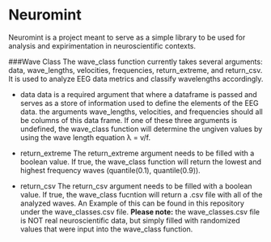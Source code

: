 # Neuromint

Neuromint is a project meant to serve as a simple library to be used for analysis and expirimentation in neuroscientific contexts. 

###Wave Class
The wave_class function currently takes several arguments: data, wave_lengths, velocities, frequencies, return_extreme, and return_csv. It is used to analyze EEG data metrics and classify wavelengths accordingly. 

- data
data is a required argument that where a dataframe is passed and serves as a store of information used to define the elements of the EEG data. the arguments wave_lengths, velocities, and frequencies should all be columns of this data frame. If one of these three arguments is undefined, the wave_class function will determine the ungiven values by using the wave length equation λ = v/f.

- return_extreme
The return_extreme argument needs to be filled with a boolean value. If true, the wave_class function will return the lowest and highest frequency waves (quantile(0.1), quantile(0.9)).

- return_csv
The return_csv argument needs to be filled with a boolean value. If true, the wave_class fucntion will return a .csv file with all of the analyzed waves. An Example of this can be found in this repository under the wave_classes.csv file. **Please note:** the wave_classes.csv file is NOT real neuroscientific data, but simply filled with randomized values that were input into the wave_class function. 
